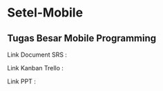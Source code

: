 # Setel-Mobile
## Tugas Besar Mobile Programming

Link Document SRS :

Link Kanban Trello :

Link PPT :
